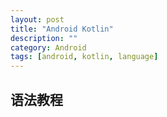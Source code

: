 ```yaml
---
layout: post
title: "Android Kotlin"
description: ""
category: Android
tags: [android, kotlin, language]
---
```


## 语法教程

